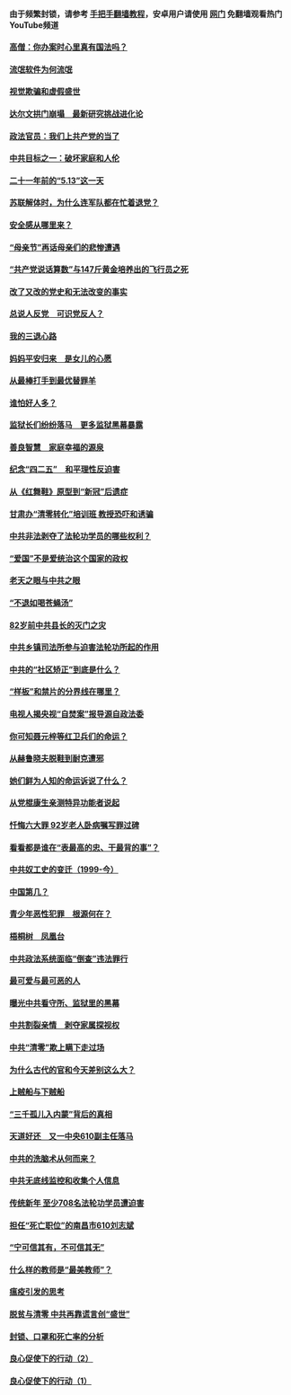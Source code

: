 #### 由于频繁封锁，请参考 [手把手翻墙教程](https://github.com/gfw-breaker/guides/wiki/)，安卓用户请使用 [网门](https://github.com/gfw-breaker/nogfw/blob/master/dl.md?t=06060601) 免翻墙观看热门YouTube频道 

#### [高僧：你办案时心里真有国法吗？](../pages/19/426530.md?t=06060601) 

#### [流氓软件为何流氓](../pages/19/426531.md?t=06060601) 

#### [视觉欺骗和虚假盛世](../pages/19/426443.md?t=06060601) 

#### [达尔文拱门崩塌　最新研究挑战进化论](../pages/19/426009.md?t=06060601) 

#### [政法官员：我们上共产党的当了](../pages/19/425351.md?t=06060601) 

#### [中共目标之一：破坏家庭和人伦](../pages/19/424454.md?t=06060601) 

#### [二十一年前的“5.13”这一天](../pages/19/424814.md?t=06060601) 

#### [苏联解体时，为什么连军队都在忙着退党？](../pages/19/424335.md?t=06060601) 

#### [安全感从哪里来？](../pages/19/424336.md?t=06060601) 

#### [“母亲节”再话母亲们的悲惨遭遇](../pages/19/424234.md?t=06060601) 

#### [“共产党说话算数”与147斤黄金培养出的飞行员之死](../pages/19/424115.md?t=06060601) 

#### [改了又改的党史和无法改变的事实](../pages/19/424037.md?t=06060601) 

#### [总说人反党　可识党反人？](../pages/19/423820.md?t=06060601) 

#### [我的三退心路](../pages/19/423876.md?t=06060601) 

#### [妈妈平安归来　是女儿的心愿](../pages/19/423947.md?t=06060601) 

#### [从最棒打手到最优替罪羊](../pages/19/423819.md?t=06060601) 

#### [谁怕好人多？](../pages/19/423774.md?t=06060601) 

#### [监狱长们纷纷落马　更多监狱黑幕暴露](../pages/19/423787.md?t=06060601) 

#### [善良智慧　家庭幸福的源泉](../pages/19/423632.md?t=06060601) 

#### [纪念“四二五”　和平理性反迫害](../pages/19/423660.md?t=06060601) 

#### [从《红舞鞋》原型到“新冠”后遗症](../pages/19/423509.md?t=06060601) 

#### [甘肃办“清零转化”培训班 教授恐吓和诱骗](../pages/19/423498.md?t=06060601) 

#### [中共非法剥夺了法轮功学员的哪些权利？](../pages/19/423392.md?t=06060601) 

#### [“爱国”不是爱统治这个国家的政权](../pages/19/423029.md?t=06060601) 

#### [老天之眼与中共之眼](../pages/19/423378.md?t=06060601) 

#### [“不退如喝苍蝇汤”](../pages/19/423287.md?t=06060601) 

#### [82岁前中共县长的灭门之灾](../pages/19/423055.md?t=06060601) 

#### [中共乡镇司法所参与迫害法轮功所起的作用](../pages/19/423064.md?t=06060601) 

#### [中共的“社区矫正”到底是什么？](../pages/19/422870.md?t=06060601) 

#### [“样板”和禁片的分界线在哪里？](../pages/19/422704.md?t=06060601) 

#### [电视人揭央视“自焚案”报导源自政法委](../pages/19/422770.md?t=06060601) 

#### [你可知聂元梓等红卫兵们的命运？](../pages/19/422848.md?t=06060601) 

#### [从赫鲁晓夫脱鞋到耐克遭邪](../pages/19/422826.md?t=06060601) 

#### [她们鲜为人知的命运诉说了什么？](../pages/19/422754.md?t=06060601) 

#### [从党棍康生亲测特异功能者说起](../pages/19/422657.md?t=06060601) 

#### [忏悔六大罪 92岁老人卧病嘱写罪过碑](../pages/19/422750.md?t=06060601) 

#### [看看都是谁在“表最高的忠、干最背的事”？](../pages/19/422703.md?t=06060601) 

#### [中共奴工史的变迁（1999-今）](../pages/19/422656.md?t=06060601) 

#### [中国第几？](../pages/19/422496.md?t=06060601) 

#### [青少年恶性犯罪　根源何在？](../pages/19/422449.md?t=06060601) 

#### [梧桐树　凤凰台](../pages/19/422442.md?t=06060601) 

#### [中共政法系统面临“倒查”违法罪行](../pages/19/422497.md?t=06060601) 

#### [最可爱与最可恶的人](../pages/19/422448.md?t=06060601) 

#### [曝光中共看守所、监狱里的黑幕](../pages/19/422390.md?t=06060601) 

#### [中共割裂亲情　剥夺家属探视权](../pages/19/422364.md?t=06060601) 

#### [中共“清零”欺上瞒下走过场](../pages/19/422306.md?t=06060601) 

#### [为什么古代的官和今天差别这么大？](../pages/19/422228.md?t=06060601) 

#### [上贼船与下贼船](../pages/19/422276.md?t=06060601) 

#### [“三千孤儿入内蒙”背后的真相](../pages/19/422229.md?t=06060601) 

#### [天道好还　又一中央610副主任落马](../pages/19/422155.md?t=06060601) 

#### [中共的洗脑术从何而来？](../pages/19/422154.md?t=06060601) 

#### [中共无底线监控和收集个人信息](../pages/19/422039.md?t=06060601) 

#### [传统新年 至少708名法轮功学员遭迫害](../pages/19/421946.md?t=06060601) 

#### [担任“死亡职位”的南昌市610刘志斌](../pages/19/421957.md?t=06060601) 

#### [“宁可信其有，不可信其无”](../pages/19/421691.md?t=06060601) 

#### [什么样的教师是“最美教师”？](../pages/19/421755.md?t=06060601) 

#### [瘟疫引发的思考](../pages/19/421594.md?t=06060601) 

#### [脱贫与清零 中共再靠谎言创“盛世”](../pages/19/421590.md?t=06060601) 

#### [封锁、口罩和死亡率的分析](../pages/19/421495.md?t=06060601) 

#### [良心促使下的行动（2）](../pages/19/421361.md?t=06060601) 

#### [良心促使下的行动（1）](../pages/19/421302.md?t=06060601) 

